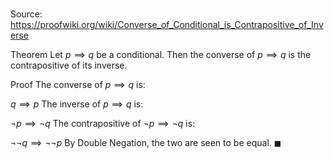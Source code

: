 # 

Source: https://proofwiki.org/wiki/Converse_of_Conditional_is_Contrapositive_of_Inverse

Theorem
Let $p \implies q$ be a conditional.
Then the converse of $p \implies q$ is the contrapositive of its inverse.


Proof
The converse of $p \implies q$ is:

$q \implies p$
The inverse of $p \implies q$ is:

$\neg p \implies \neg q$
The contrapositive of $\neg p \implies \neg q$ is:

$\neg \neg q \implies \neg \neg p$
By Double Negation, the two are seen to be equal.
$\blacksquare$





